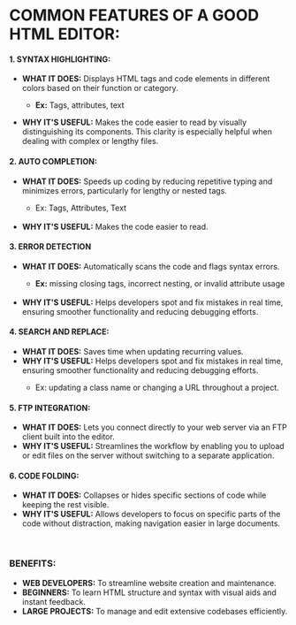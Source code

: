 <html>
<h1>COMMON FEATURES OF A GOOD HTML EDITOR:</h1>

<h4>1. SYNTAX HIGHLIGHTING:</h4>
<ul>
  <li>
    <b>WHAT IT DOES:</b> Displays HTML tags and code elements in different colors based on their function or category.
  </li>
  <ul>
    <li>
      <b>Ex:</b> Tags, attributes, text
    </li>
  </ul>
</ul>
<ul>
  <li>
    <b>WHY IT'S USEFUL:</b> Makes the code easier to read by visually distinguishing its components. This clarity is especially helpful when dealing with complex or lengthy files.
  </li>
</ul>
  
  <h4>2. AUTO COMPLETION:</h4>
  <ul>
    <li>
      <b>WHAT IT DOES:</b>  Speeds up coding by reducing repetitive typing and minimizes errors, particularly for lengthy or nested tags.
    </li>
    <ul>
      <li>Ex: Tags, Attributes, Text</li>
    </ul>
    <br>
    <li><b>WHY IT'S USEFUL:</b> Makes the code easier to read.</li>
  </ul>
  
  <h4>3. ERROR DETECTION</h4>
  <ul>
    <li><b>WHAT IT DOES:</b>  Automatically scans the code and flags syntax errors.</li>
    <ul>
      <li><b>Ex:</b> missing closing tags, incorrect nesting, or invalid attribute usage</li>
    </ul>
    <br>
    <li><b>WHY IT'S USEFUL:</b> Helps developers spot and fix mistakes in real time, ensuring smoother functionality and reducing debugging efforts.</li>
</ul>

<h4>4. SEARCH AND REPLACE:</h4>
<ul>
   <li><b>WHAT IT DOES:</b>  Saves time when updating recurring values.</li>
   <li><b>WHY IT'S USEFUL:</b> Helps developers spot and fix mistakes in real time, ensuring smoother functionality and reducing debugging efforts.</li>
    <ul><li>Ex: updating a class name or changing a URL throughout a project.</li></ul>
</ul>

<h4>5. FTP INTEGRATION:</h4>
<ul>
  <li>
    <b>WHAT IT DOES:</b> Lets you connect directly to your web server via an FTP client built into the editor.
  </li>
  <li>
    <b>WHY IT'S USEFUL:</b> Streamlines the workflow by enabling you to upload or edit files on the server without switching to a separate application.
  </li>
</ul>
</ul>

<h4>6. CODE FOLDING:</h4>
<ul>
  <li>
    <b>WHAT IT DOES:</b> Collapses or hides specific sections of code while keeping the rest visible.
  </li>
  <li>
    <b>WHY IT'S USEFUL:</b>  Allows developers to focus on specific parts of the code without distraction, making navigation easier in large documents.
  </li>
</ul>
</ul>

<br>
<h3>BENEFITS:</h3>
<ul>
  <li><b>WEB DEVELOPERS:</b> To streamline website creation and maintenance.</li>
  <li><b>BEGINNERS:</b> To learn HTML structure and syntax with visual aids and instant feedback.</li>
  <li><b>LARGE PROJECTS:</b> To manage and edit extensive codebases efficiently.</li>
</html
